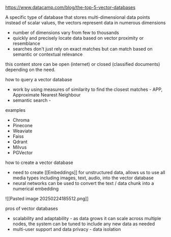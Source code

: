 https://www.datacamp.com/blog/the-top-5-vector-databases

A specific type of database that stores multi-dimensional data points instead of scalar values, the vectors represent data in numerous dimensions 
- number of dimensions vary from few to thousands
- quickly and precisely locate data based on vector proximity or resemblance 
- searches don't just rely on exact matches but can match based on semantic or contextual relevance 

this content store can be open (internet) or closed (classified documents) depending on the need.

how to query a vector database 
- work by using measures of similarity to find the closest matches - APP, Approximate Nearest Neighbour 
- semantic search - 

examples 
- Chroma 
- Pinecone
- Weaviate
- Faiss
- Qdrant
- Milvus
- PGVector

how to create a vector database 
- need to create [[Embeddings]] for unstructured data, allows us to use all media types including images, text, audio, into the vector database 
- neural networks can be used to convert the text / data chunk into a numerical embedding 

![[Pasted image 20250224185512.png]]

pros of vector databases 
- scalability and adaptability - as data grows it can scale across multiple nodes, the system can be tuned to include any new data as needed 
- multi-user support and data privacy - data isolation 
